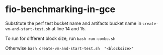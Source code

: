 # fio-benchmarking-in-gce

Substitute the perf test bucket name and artifacts bucket name in `create-vm-and-start-test.sh` at line 14 and 15.

To run for different block size, run  `bash run-combo.sh`

Otherwise `bash create-vm-and-start-test.sh  "<blocksize>" `